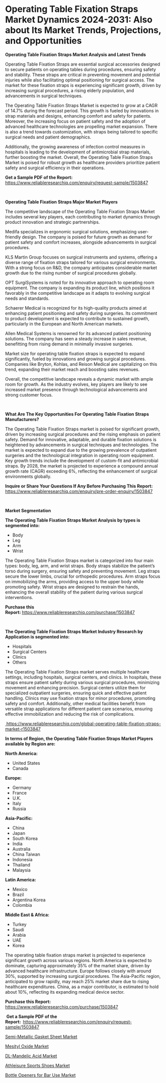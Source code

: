 <p><h1>Operating Table Fixation Straps Market Dynamics 2024-2031: Also about Its Market Trends, Projections, and Opportunities</h1></p><p><strong>Operating Table Fixation Straps Market Analysis and Latest Trends</strong></p>
<p><p>Operating Table Fixation Straps are essential surgical accessories designed to secure patients on operating tables during procedures, ensuring safety and stability. These straps are critical in preventing movement and potential injuries while also facilitating optimal positioning for surgical access. The market for these fixation straps is experiencing significant growth, driven by increasing surgical procedures, a rising elderly population, and advancements in surgical techniques.</p><p>The Operating Table Fixation Straps Market is expected to grow at a CAGR of 14.7% during the forecast period. This growth is fueled by innovations in strap materials and designs, enhancing comfort and safety for patients. Moreover, the increasing focus on patient safety and the adoption of advanced healthcare technologies are propelling market expansion. There is also a trend towards customization, with straps being tailored to specific surgical needs and patient demographics.</p><p>Additionally, the growing awareness of infection control measures in hospitals is leading to the development of antimicrobial strap materials, further boosting the market. Overall, the Operating Table Fixation Straps Market is poised for robust growth as healthcare providers prioritize patient safety and surgical efficiency in their operations.</p></p>
<p><strong>Get a Sample PDF of the Report:&nbsp;</strong> <a href="https://www.reliableresearchiq.com/enquiry/request-sample/1503847?utm_campaign=1087&utm_medium=2&utm_source=Github&utm_content=ia&utm_term=27092024&utm_id=operating-table-fixation-straps">https://www.reliableresearchiq.com/enquiry/request-sample/1503847</a></p>
<p>&nbsp;</p>
<p><strong>Operating Table Fixation Straps Major Market Players</strong></p>
<p><p>The competitive landscape of the Operating Table Fixation Straps Market includes several key players, each contributing to market dynamics through product innovation and strategic partnerships. </p><p>Medifa specializes in ergonomic surgical solutions, emphasizing user-friendly design. The company is poised for future growth as demand for patient safety and comfort increases, alongside advancements in surgical procedures.</p><p>KLS Martin Group focuses on surgical instruments and systems, offering a diverse range of fixation straps tailored for various surgical environments. With a strong focus on R&D, the company anticipates considerable market growth due to the rising number of surgical procedures globally.</p><p>OPT SurgiSystems is noted for its innovative approach to operating room equipment. The company is expanding its product line, which positions it favorably in the competitive landscape as it adapts to evolving surgical needs and standards.</p><p>Schaerer Medical is recognized for its high-quality products aimed at enhancing patient positioning and safety during surgeries. Its commitment to product development is expected to contribute to sustained growth, particularly in the European and North American markets.</p><p>Allen Medical Systems is renowned for its advanced patient positioning solutions. The company has seen a steady increase in sales revenue, benefitting from rising demand in minimally invasive surgeries.</p><p>Market size for operating table fixation straps is expected to expand significantly, fueled by innovations and growing surgical procedures. Companies like Bryton, Kohlas, and Reison Medical are capitalizing on this trend, expanding their market reach and boosting sales revenues.</p><p>Overall, the competitive landscape reveals a dynamic market with ample room for growth. As the industry evolves, key players are likely to see increased market presence through technological advancements and strong customer focus.</p></p>
<p>&nbsp;</p>
<p><strong>What Are The Key Opportunities For Operating Table Fixation Straps Manufacturers?</strong></p>
<p><p>The Operating Table Fixation Straps market is poised for significant growth, driven by increasing surgical procedures and the rising emphasis on patient safety. Demand for innovative, adaptable, and durable fixation solutions is heightened by advancements in surgical techniques and technologies. The market is expected to expand due to the growing prevalence of outpatient surgeries and the technological integration in operating room equipment. Key growth trends include the development of custom-fit and antimicrobial straps. By 2028, the market is projected to experience a compound annual growth rate (CAGR) exceeding 6%, reflecting the enhancement of surgical environments globally.</p></p>
<p><strong>Inquire or Share Your Questions If Any Before Purchasing This Report:</strong> <a href="https://www.reliableresearchiq.com/enquiry/pre-order-enquiry/1503847?utm_campaign=1087&utm_medium=2&utm_source=Github&utm_content=ia&utm_term=27092024&utm_id=operating-table-fixation-straps">https://www.reliableresearchiq.com/enquiry/pre-order-enquiry/1503847</a></p>
<p>&nbsp;</p>
<p><strong>Market Segmentation</strong></p>
<p><strong>The Operating Table Fixation Straps Market Analysis by types is segmented into:</strong></p>
<p><ul><li>Body</li><li>Leg</li><li>Arm</li><li>Wrist</li></ul></p>
<p><p>The Operating Table Fixation Straps market is categorized into four main types: body, leg, arm, and wrist straps. Body straps stabilize the patient’s torso during surgery, ensuring safety and preventing movement. Leg straps secure the lower limbs, crucial for orthopedic procedures. Arm straps focus on immobilizing the arms, providing access to the upper body while promoting safety. Wrist straps are designed to restrain the hands, enhancing the overall stability of the patient during various surgical interventions.</p></p>
<p><strong>Purchase this Report:&nbsp;</strong><a href="https://www.reliableresearchiq.com/purchase/1503847?utm_campaign=1087&utm_medium=2&utm_source=Github&utm_content=ia&utm_term=27092024&utm_id=operating-table-fixation-straps">https://www.reliableresearchiq.com/purchase/1503847</a></p>
<p>&nbsp;</p>
<p><strong>The Operating Table Fixation Straps Market Industry Research by Application is segmented into:</strong></p>
<p><ul><li>Hospitals</li><li>Surgical Centers</li><li>Clinics</li><li>Others</li></ul></p>
<p><p>The Operating Table Fixation Straps market serves multiple healthcare settings, including hospitals, surgical centers, and clinics. In hospitals, these straps ensure patient safety during various surgical procedures, minimizing movement and enhancing precision. Surgical centers utilize them for specialized outpatient surgeries, ensuring quick and effective patient handling. Clinics may use fixation straps for minor procedures, promoting safety and comfort. Additionally, other medical facilities benefit from versatile strap applications for different patient care scenarios, ensuring effective immobilization and reducing the risk of complications.</p></p>
<p><a href="https://www.reliableresearchiq.com/global-operating-table-fixation-straps-market-r1503847?utm_campaign=1087&utm_medium=2&utm_source=Github&utm_content=ia&utm_term=27092024&utm_id=operating-table-fixation-straps">&nbsp;https://www.reliableresearchiq.com/global-operating-table-fixation-straps-market-r1503847</a></p>
<p><strong>In terms of Region, the Operating Table Fixation Straps Market Players available by Region are:</strong></p>
<p>
    <p> <strong> North America: </strong>
        <ul>
            <li>United States</li>
            <li>Canada</li>
        </ul>
        </p> 
    <p> <strong> Europe: </strong>
        <ul>
            <li>Germany</li>
            <li>France</li>
            <li>U.K.</li>
            <li>Italy</li>
            <li>Russia</li>
        </ul>
        </p> 
    <p> <strong> Asia-Pacific: </strong>
        <ul>
            <li>China</li>
            <li>Japan</li>
            <li>South Korea</li>
            <li>India</li>
            <li>Australia</li>
            <li>China Taiwan</li>
            <li>Indonesia</li>
            <li>Thailand</li>
            <li>Malaysia</li>
        </ul>
        </p> 
    <p> <strong> Latin America: </strong>
        <ul>
            <li>Mexico</li>
            <li>Brazil</li>
            <li>Argentina Korea</li>
            <li>Colombia</li>
        </ul>
        </p> 
    <p> <strong> Middle East & Africa: </strong>
        <ul>
            <li>Turkey</li>
            <li>Saudi</li>
            <li>Arabia</li>
            <li>UAE</li>
            <li>Korea</li>
        </ul>
    </p>
    </p>
<p><p>The operating table fixation straps market is projected to experience significant growth across various regions. North America is expected to dominate, capturing approximately 35% of the market share, driven by advanced healthcare infrastructure. Europe follows closely with around 30%, supported by increasing surgical procedures. The Asia-Pacific region, anticipated to grow rapidly, may reach 25% market share due to rising healthcare expenditures. China, as a major contributor, is estimated to hold about 10%, reflecting its expanding medical device sector.</p></p>
<p><strong>Purchase this Report: </strong><a href="https://www.reliableresearchiq.com/purchase/1503847?utm_campaign=1087&utm_medium=2&utm_source=Github&utm_content=ia&utm_term=27092024&utm_id=operating-table-fixation-straps">https://www.reliableresearchiq.com/purchase/1503847</a></p>
<p>&nbsp;<strong>Get a Sample PDF of the Report:&nbsp;&nbsp;</strong><a href="https://www.reliableresearchiq.com/enquiry/request-sample/1503847?utm_campaign=1087&utm_medium=2&utm_source=Github&utm_content=ia&utm_term=27092024&utm_id=operating-table-fixation-straps">https://www.reliableresearchiq.com/enquiry/request-sample/1503847</a></p>
<p><strong></strong></p>
<p><p><a href="https://github.com/MCGEE-CRANECaitlyn/Market-Research-Report-List-1/blob/main/semi-metallic-gasket-sheet-market.md?utm_campaign=1087&utm_medium=2&utm_source=Github&utm_content=ia&utm_term=27092024&utm_id=operating-table-fixation-straps">Semi-Metallic Gasket Sheet Market</a></p><p><a href="https://www.linkedin.com/pulse/mesityl-oxide-market-share-size-trends-industry-analysis-report-sdbcf?trackingId=07wHalQFSnKMwbLc9YwrRA%3D%3D&utm_campaign=1087&utm_medium=2&utm_source=Github&utm_content=ia&utm_term=27092024&utm_id=operating-table-fixation-straps">Mesityl Oxide Market</a></p><p><a href="https://github.com/abbiewimld/Market-Research-Report-List-1/blob/main/dl-mandelic-acid-market.md?utm_campaign=1087&utm_medium=2&utm_source=Github&utm_content=ia&utm_term=27092024&utm_id=operating-table-fixation-straps">DL-Mandelic Acid Market</a></p><p><a href="https://issuu.com/reportprime-2/docs/athleisure-sports-shoes-market-size_e0fa51e2398fc7?utm_campaign=1087&utm_medium=2&utm_source=Github&utm_content=ia&utm_term=27092024&utm_id=operating-table-fixation-straps">Athleisure Sports Shoes Market</a></p><p><a href="https://issuu.com/reportprime-2/docs/bottle-openers-for-bar-use-market-s_33935875d245c3?utm_campaign=1087&utm_medium=2&utm_source=Github&utm_content=ia&utm_term=27092024&utm_id=operating-table-fixation-straps">Bottle Openers for Bar Use Market</a></p></p>